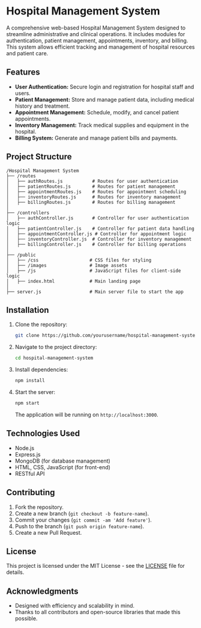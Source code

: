 # Hospital Management System

A comprehensive web-based Hospital Management System designed to streamline administrative and clinical operations. It includes modules for authentication, patient management, appointments, inventory, and billing. This system allows efficient tracking and management of hospital resources and patient care.

## Features
- **User Authentication:** Secure login and registration for hospital staff and users.
- **Patient Management:** Store and manage patient data, including medical history and treatment.
- **Appointment Management:** Schedule, modify, and cancel patient appointments.
- **Inventory Management:** Track medical supplies and equipment in the hospital.
- **Billing System:** Generate and manage patient bills and payments.

## Project Structure

```
/Hospital Management System
├── /routes
│   ├── authRoutes.js           # Routes for user authentication
│   ├── patientRoutes.js        # Routes for patient management
│   ├── appointmentRoutes.js    # Routes for appointment scheduling
│   ├── inventoryRoutes.js      # Routes for inventory management
│   ├── billingRoutes.js        # Routes for billing management
│
├── /controllers
│   ├── authController.js       # Controller for user authentication logic
│   ├── patientController.js    # Controller for patient data handling
│   ├── appointmentController.js # Controller for appointment logic
│   ├── inventoryController.js  # Controller for inventory management
│   ├── billingController.js    # Controller for billing operations
│
├── /public
│   ├── /css                   # CSS files for styling
│   ├── /images                # Image assets
│   ├── /js                    # JavaScript files for client-side logic
│   ├── index.html             # Main landing page
│
├── server.js                  # Main server file to start the app
```

## Installation

1. Clone the repository:
   ```bash
   git clone https://github.com/yourusername/hospital-management-system.git
   ```

2. Navigate to the project directory:
   ```bash
   cd hospital-management-system
   ```

3. Install dependencies:
   ```bash
   npm install
   ```

4. Start the server:
   ```bash
   npm start
   ```

   The application will be running on `http://localhost:3000`.

## Technologies Used
- Node.js
- Express.js
- MongoDB (for database management)
- HTML, CSS, JavaScript (for front-end)
- RESTful API

## Contributing

1. Fork the repository.
2. Create a new branch (`git checkout -b feature-name`).
3. Commit your changes (`git commit -am 'Add feature'`).
4. Push to the branch (`git push origin feature-name`).
5. Create a new Pull Request.

## License

This project is licensed under the MIT License - see the [LICENSE](LICENSE) file for details.

## Acknowledgments
- Designed with efficiency and scalability in mind.
- Thanks to all contributors and open-source libraries that made this possible.
